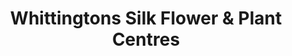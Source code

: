 ---
title: "Whittingtons Silk Flower & Plant Centres"
url: /gateshead/whittingtons-silk-flower-and-plant-centres/
shop: shop
---